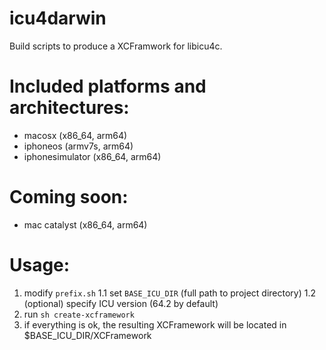 # icu4darwin

Build scripts to produce a XCFramwork for libicu4c. 

# Included platforms and architectures:
- macosx (x86_64, arm64)
- iphoneos (armv7s, arm64)
- iphonesimulator (x86_64, arm64)

# Coming soon:
- mac catalyst (x86_64, arm64)

# Usage:
1. modify `prefix.sh`
  1.1 set `BASE_ICU_DIR` (full path to project directory)
  1.2 (optional) specify ICU version (64.2 by default)
2. run `sh create-xcframework`
3. if everything is ok, the resulting XCFramework will be located in $BASE_ICU_DIR/XCFramework
